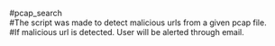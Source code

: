 #pcap_search <br />
#The script was made to detect malicious urls from a given pcap file.<br />
#If malicious url is detected. User will be alerted through email.<br />
